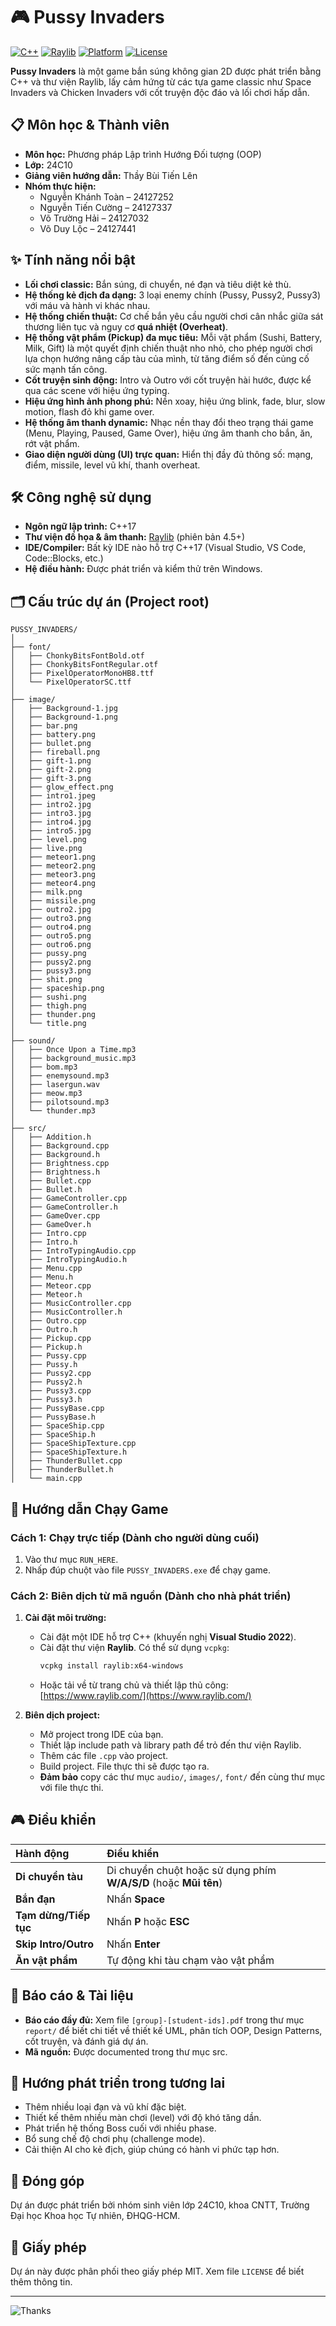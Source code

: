 # 🎮 Pussy Invaders

[![C++](https://img.shields.io/badge/C++-17-blue.svg)](https://en.cppreference.com/)
[![Raylib](https://img.shields.io/badge/Raylib-4.5-green.svg)](https://www.raylib.com/)
[![Platform](https://img.shields.io/badge/Platform-Windows-lightgrey.svg)](https://www.microsoft.com/)
[![License](https://img.shields.io/badge/License-MIT-yellow.svg)](LICENSE)

**Pussy Invaders** là một game bắn súng không gian 2D được phát triển bằng C++ và thư viện Raylib, lấy cảm hứng từ các tựa game classic như Space Invaders và Chicken Invaders với cốt truyện độc đáo và lối chơi hấp dẫn.

## 📋 Môn học & Thành viên

* **Môn học:** Phương pháp Lập trình Hướng Đối tượng (OOP)
* **Lớp:** 24C10
* **Giảng viên hướng dẫn:** Thầy Bùi Tiến Lên
* **Nhóm thực hiện:**
    * Nguyễn Khánh Toàn – 24127252
    * Nguyễn Tiến Cường – 24127337
    * Võ Trường Hải – 24127032
    * Võ Duy Lộc – 24127441

## ✨ Tính năng nổi bật

*   **Lối chơi classic:** Bắn súng, di chuyển, né đạn và tiêu diệt kẻ thù.
*   **Hệ thống kẻ địch đa dạng:** 3 loại enemy chính (Pussy, Pussy2, Pussy3) với máu và hành vi khác nhau.
*   **Hệ thống chiến thuật:** Cơ chế bắn yêu cầu người chơi cân nhắc giữa sát thương liên tục và nguy cơ **quá nhiệt (Overheat)**.
*   **Hệ thống vật phẩm (Pickup) đa mục tiêu:** Mỗi vật phẩm (Sushi, Battery, Milk, Gift) là một quyết định chiến thuật nho nhỏ, cho phép người chơi lựa chọn hướng nâng cấp tàu của mình, từ tăng điểm số đến củng cố sức mạnh tấn công.
*   **Cốt truyện sinh động:** Intro và Outro với cốt truyện hài hước, được kể qua các scene với hiệu ứng typing.
*   **Hiệu ứng hình ảnh phong phú:** Nền xoay, hiệu ứng blink, fade, blur, slow motion, flash đỏ khi game over.
*   **Hệ thống âm thanh dynamic:** Nhạc nền thay đổi theo trạng thái game (Menu, Playing, Paused, Game Over), hiệu ứng âm thanh cho bắn, ăn, rớt vật phẩm.
*   **Giao diện người dùng (UI) trực quan:** Hiển thị đầy đủ thông số: mạng, điểm, missile, level vũ khí, thanh overheat.

## 🛠 Công nghệ sử dụng

*   **Ngôn ngữ lập trình:** C++17
*   **Thư viện đồ họa & âm thanh:** [Raylib](https://www.raylib.com/) (phiên bản 4.5+)
*   **IDE/Compiler:** Bất kỳ IDE nào hỗ trợ C++17 (Visual Studio, VS Code, Code::Blocks, etc.)
*   **Hệ điều hành:** Được phát triển và kiểm thử trên Windows.

## 🗂 Cấu trúc dự án (Project root)
```
PUSSY_INVADERS/
│
├── font/
│   ├── ChonkyBitsFontBold.otf
│   ├── ChonkyBitsFontRegular.otf
│   ├── PixelOperatorMonoHB8.ttf
│   └── PixelOperatorSC.ttf
│
├── image/
│   ├── Background-1.jpg
│   ├── Background-1.png
│   ├── bar.png
│   ├── battery.png
│   ├── bullet.png
│   ├── fireball.png
│   ├── gift-1.png
│   ├── gift-2.png
│   ├── gift-3.png
│   ├── glow_effect.png
│   ├── intro1.jpeg
│   ├── intro2.jpg
│   ├── intro3.jpg
│   ├── intro4.jpg
│   ├── intro5.jpg
│   ├── level.png
│   ├── live.png
│   ├── meteor1.png
│   ├── meteor2.png
│   ├── meteor3.png
│   ├── meteor4.png
│   ├── milk.png
│   ├── missile.png
│   ├── outro2.jpg
│   ├── outro3.png
│   ├── outro4.png
│   ├── outro5.png
│   ├── outro6.png
│   ├── pussy.png
│   ├── pussy2.png
│   ├── pussy3.png
│   ├── shit.png
│   ├── spaceship.png
│   ├── sushi.png
│   ├── thigh.png
│   ├── thunder.png
│   └── title.png
│
├── sound/
│   ├── Once Upon a Time.mp3
│   ├── background_music.mp3
│   ├── bom.mp3
│   ├── enemysound.mp3
│   ├── lasergun.wav
│   ├── meow.mp3
│   ├── pilotsound.mp3
│   └── thunder.mp3
│
├── src/
│   ├── Addition.h
│   ├── Background.cpp
│   ├── Background.h
│   ├── Brightness.cpp
│   ├── Brightness.h
│   ├── Bullet.cpp
│   ├── Bullet.h
│   ├── GameController.cpp
│   ├── GameController.h
│   ├── GameOver.cpp
│   ├── GameOver.h
│   ├── Intro.cpp
│   ├── Intro.h
│   ├── IntroTypingAudio.cpp
│   ├── IntroTypingAudio.h
│   ├── Menu.cpp
│   ├── Menu.h
│   ├── Meteor.cpp
│   ├── Meteor.h
│   ├── MusicController.cpp
│   ├── MusicController.h
│   ├── Outro.cpp
│   ├── Outro.h
│   ├── Pickup.cpp
│   ├── Pickup.h
│   ├── Pussy.cpp
│   ├── Pussy.h
│   ├── Pussy2.cpp
│   ├── Pussy2.h
│   ├── Pussy3.cpp
│   ├── Pussy3.h
│   ├── PussyBase.cpp
│   ├── PussyBase.h
│   ├── SpaceShip.cpp
│   ├── SpaceShip.h
│   ├── SpaceShipTexture.cpp
│   ├── SpaceShipTexture.h
│   ├── ThunderBullet.cpp
│   ├── ThunderBullet.h
│   └── main.cpp
```
## 🚀 Hướng dẫn Chạy Game

### Cách 1: Chạy trực tiếp (Dành cho người dùng cuối)

1.  Vào thư mục `RUN_HERE`.
2.  Nhấp đúp chuột vào file `PUSSY_INVADERS.exe` để chạy game.

### Cách 2: Biên dịch từ mã nguồn (Dành cho nhà phát triển)

1.  **Cài đặt môi trường:**
    *   Cài đặt một IDE hỗ trợ C++ (khuyến nghị **Visual Studio 2022**).
    *   Cài đặt thư viện **Raylib**. Có thể sử dụng `vcpkg`:
        ```bash
        vcpkg install raylib:x64-windows
        ```
    *   Hoặc tải về từ trang chủ và thiết lập thủ công: [https://www.raylib.com/](https://www.raylib.com/)

2.  **Biên dịch project:**
    *   Mở project trong IDE của bạn.
    *   Thiết lập include path và library path để trỏ đến thư viện Raylib.
    *   Thêm các file `.cpp` vào project.
    *   Build project. File thực thi sẽ được tạo ra.
    *   **Đảm bảo** copy các thư mục `audio/`, `images/`, `font/` đến cùng thư mục với file thực thi.

## 🎮 Điều khiển

| Hành động | Điều khiển |
| :--- | :--- |
| **Di chuyển tàu** | Di chuyển chuột hoặc sử dụng phím **W/A/S/D** (hoặc **Mũi tên**) |
| **Bắn đạn** | Nhấn **Space** |
| **Tạm dừng/Tiếp tục** | Nhấn **P** hoặc **ESC** |
| **Skip Intro/Outro** | Nhấn **Enter** |
| **Ăn vật phẩm** | Tự động khi tàu chạm vào vật phẩm |

## 📖 Báo cáo & Tài liệu

*   **Báo cáo đầy đủ:** Xem file `[group]-[student-ids].pdf` trong thư mục `report/` để biết chi tiết về thiết kế UML, phân tích OOP, Design Patterns, cốt truyện, và đánh giá dự án.
*   **Mã nguồn:** Được documented trong thư mục src.

## 🔮 Hướng phát triển trong tương lai

*   Thêm nhiều loại đạn và vũ khí đặc biệt.
*   Thiết kế thêm nhiều màn chơi (level) với độ khó tăng dần.
*   Phát triển hệ thống Boss cuối với nhiều phase.
*   Bổ sung chế độ chơi phụ (challenge mode).
*   Cải thiện AI cho kẻ địch, giúp chúng có hành vi phức tạp hơn.

## 👥 Đóng góp

Dự án được phát triển bởi nhóm sinh viên lớp 24C10, khoa CNTT, Trường Đại học Khoa học Tự nhiên, ĐHQG-HCM.

## 📄 Giấy phép

Dự án này được phân phối theo giấy phép MIT. Xem file `LICENSE` để biết thêm thông tin.

---

![Thanks](https://readme-typing-svg.demolab.com?font=Fira+Code&weight=500&duration=4000&pause=1000&color=45A1FF&center=true&width=600&lines=Ch%C3%BAc%20b%E1%BA%A1n%20ch%C6%A1i%20game%20vui%20v%E1%BA%BB!;Meow!%20%F0%9F%90%B1%F0%9F%91%BF)
